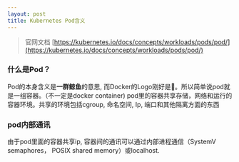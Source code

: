 ```yaml
---
layout: post
title: Kubernetes Pod含义
---
```

> 官网文档 [https://kubernetes.io/docs/concepts/workloads/pods/pod/](https://kubernetes.io/docs/concepts/workloads/pods/pod/)
### 什么是Pod？
Pod的本身含义是**一群鲸鱼**的意思, 而Docker的Logo刚好是🐳。所以简单说pod就是一组容器。（不一定是docker container) pod里的容器共享存储，网络和运行的容器环境。共享的环境包括cgroup, 命名空间, Ip, 端口和其他隔离方面的东西

### pod内部通讯
由于pod里面的容器共享ip, 容器间的通讯可以通过内部进程通信（SystemV semaphores， POSIX shared memory）或localhost.
